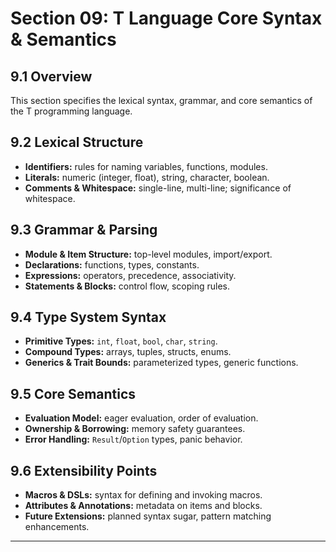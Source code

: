 # Section 09: T Language Core Syntax & Semantics

## 9.1 Overview

This section specifies the lexical syntax, grammar, and core semantics of the T programming language.

## 9.2 Lexical Structure

* **Identifiers:** rules for naming variables, functions, modules.
* **Literals:** numeric (integer, float), string, character, boolean.
* **Comments & Whitespace:** single-line, multi-line; significance of whitespace.

## 9.3 Grammar & Parsing

* **Module & Item Structure:** top-level modules, import/export.
* **Declarations:** functions, types, constants.
* **Expressions:** operators, precedence, associativity.
* **Statements & Blocks:** control flow, scoping rules.

## 9.4 Type System Syntax

* **Primitive Types:** `int`, `float`, `bool`, `char`, `string`.
* **Compound Types:** arrays, tuples, structs, enums.
* **Generics & Trait Bounds:** parameterized types, generic functions.

## 9.5 Core Semantics

* **Evaluation Model:** eager evaluation, order of evaluation.
* **Ownership & Borrowing:** memory safety guarantees.
* **Error Handling:** `Result`/`Option` types, panic behavior.

## 9.6 Extensibility Points

* **Macros & DSLs:** syntax for defining and invoking macros.
* **Attributes & Annotations:** metadata on items and blocks.
* **Future Extensions:** planned syntax sugar, pattern matching enhancements.

---
